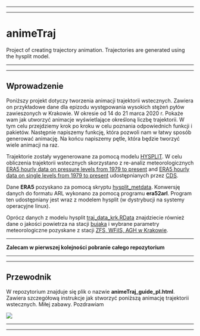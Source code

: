 ***
***

# animeTraj

Project of creating trajectory animation. Trajectories are generated using the hysplit model.

***
***

## Wprowadzenie

Poniższy projekt dotyczy tworzenia animacji trajektorii wstecznych. Zawiera on
przykładowe dane dla epizodu występowania wysokich stężeń pyłów zawieszonych w
Krakowie. W okresie od 14 do 21 marca 2020 r. Pokaże wam jak utworzyć animacje
wyświetlające określoną liczbę trajektorii. W tym celu przejdziemy krok po kroku
w celu poznania odpowiednich funkcji i pakietów. Następnie napiszemy funkcję,
która pozwoli nam w łatwy sposób generować animację. Na końcu napiszemy pętle,
która będzie tworzyć wiele animacji na raz.

Trajektorie zostały wygenerowane za pomocą modelu
[HYSPLIT](https://www.ready.noaa.gov/HYSPLIT.php). W celu obliczenia trajektorii
wstecznych skorzystano z re-analiz meteorologicznych [ERA5 hourly data on
pressure levels from 1979 to
present](https://cds.climate.copernicus.eu/cdsapp#!/dataset/reanalysis-era5-pressure-levels?tab=overview)
and [ERA5 hourly data on single levels from 1979 to
present](https://cds.climate.copernicus.eu/cdsapp#!/dataset/reanalysis-era5-single-levels?tab=overview)
udostępnianych przez [CDS](https://cds.climate.copernicus.eu/#!/home).

Dane **ERA5** pozyskano za pomocą skryptu
[hysplit_metdata](https://github.com/amcz/hysplit_metdata). Konwersję danych do
formatu ARL wykonano za pomocą programu **era52arl**. Program ten udostępniany
jest wraz z modelem hysplit (w dystrybucji na systemy operacyjne linux).

Oprócz danych z modelu hysplit [traj_data_krk.RData](...) znajdziecie również
dane o jakości powietrza na stacji
[bujaka](http://powietrze.gios.gov.pl/pjp/current/station_details/info/401) i
wybrane parametry meteorologiczne pozyskane z stacji [ZFS, WFiIS, AGH w
Krakowie](http://meteo.ftj.agh.edu.pl/).

***

**Zalecam w pierwszej kolejności pobranie całego repozytorium**

***
***

## Przewodnik

W repozytorium znajduje się plik o nazwie **animeTraj_guide_pl.html**. Zawiera szczegółową instrukcje jak stworzyć poniższą animację trajektorii wstecznych. Miłej zabawy. Pozdrawiam

![](traj.gif)<!-- -->

***
***








